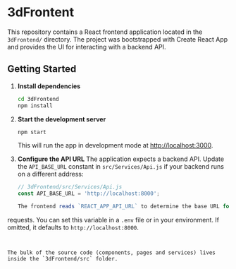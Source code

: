 # 3dFrontent

This repository contains a React frontend application located in the `3dFrontend/` directory. The project was bootstrapped with Create React App and provides the UI for interacting with a backend API.

## Getting Started

1. **Install dependencies**
   ```bash
   cd 3dFrontend
   npm install
   ```

2. **Start the development server**
   ```bash
   npm start
   ```
   This will run the app in development mode at [http://localhost:3000](http://localhost:3000).

3. **Configure the API URL**
   The application expects a backend API. Update the `API_BASE_URL` constant in `src/Services/Api.js` if your backend runs on a different address:
   ```javascript
   // 3dFrontend/src/Services/Api.js
   const API_BASE_URL = 'http://localhost:8000';

   The frontend reads `REACT_APP_API_URL` to determine the base URL for API
requests. You can set this variable in a `.env` file or in your environment.
If omitted, it defaults to `http://localhost:8000`.
   ```


The bulk of the source code (components, pages and services) lives inside the `3dFrontend/src` folder.
